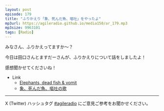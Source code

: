 ```yaml
---
layout: post
episode: 179
title: "ふりかえり「象、死んだ魚、嘔吐」をやったよ"
mp3url: https://agileradio.github.io/media150/ar_179.mp3
mp3size: 9963101
tags: [Radio]
---
```


みなさん、ふりかえってますか～？

今日は田口さんとますだーさんが、ふりかえりについて話をしましたよ！

感想聞かせてくださいね！


- Link
  - [Elephants, dead fish & vomit](https://no-kill-switch.ghost.io/elephants-dead-fish-vomit/)
  - [象、死んだ魚、嘔吐の歌](https://www.youtube.com/watch?v=h9QTQtNamHA)
---

X (Twitter) ハッシュタグ [#agileradio](https://twitter.com/intent/tweet?hashtags=agileradio) にご意見ご参考をお聞かせください。
